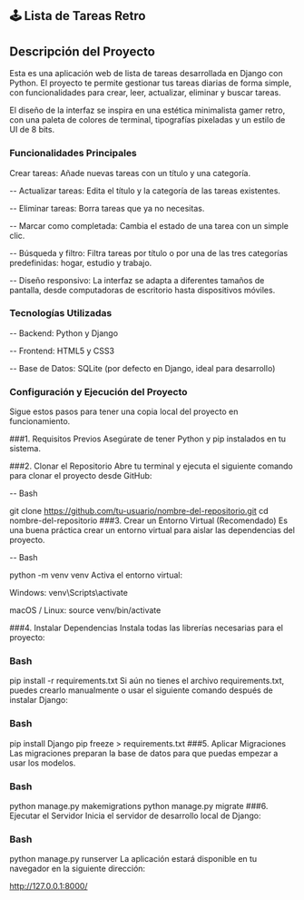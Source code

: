 ## 🕹️ Lista de Tareas Retro
## Descripción del Proyecto

Esta es una aplicación web de lista de tareas desarrollada en Django con Python. El proyecto te permite gestionar tus tareas diarias de forma simple, con funcionalidades para crear, leer, actualizar, eliminar y buscar tareas.

El diseño de la interfaz se inspira en una estética minimalista gamer retro, con una paleta de colores de terminal, tipografías pixeladas y un estilo de UI de 8 bits.

### Funcionalidades Principales
Crear tareas: Añade nuevas tareas con un título y una categoría.

-- Actualizar tareas: Edita el título y la categoría de las tareas existentes.

-- Eliminar tareas: Borra tareas que ya no necesitas.

-- Marcar como completada: Cambia el estado de una tarea con un simple clic.

-- Búsqueda y filtro: Filtra tareas por título o por una de las tres categorías predefinidas: hogar, estudio y trabajo.

--  Diseño responsivo: La interfaz se adapta a diferentes tamaños de pantalla, desde computadoras de escritorio hasta dispositivos móviles.

### Tecnologías Utilizadas
-- Backend: Python y Django

-- Frontend: HTML5 y CSS3

-- Base de Datos: SQLite (por defecto en Django, ideal para desarrollo)

### Configuración y Ejecución del Proyecto
Sigue estos pasos para tener una copia local del proyecto en funcionamiento.

###1. Requisitos Previos
Asegúrate de tener Python y pip instalados en tu sistema.

###2. Clonar el Repositorio
Abre tu terminal y ejecuta el siguiente comando para clonar el proyecto desde GitHub:

-- Bash

git clone https://github.com/tu-usuario/nombre-del-repositorio.git
cd nombre-del-repositorio
###3. Crear un Entorno Virtual (Recomendado)
Es una buena práctica crear un entorno virtual para aislar las dependencias del proyecto.

-- Bash

python -m venv venv
Activa el entorno virtual:

Windows: venv\Scripts\activate

macOS / Linux: source venv/bin/activate

###4. Instalar Dependencias
Instala todas las librerías necesarias para el proyecto:

### Bash

pip install -r requirements.txt
Si aún no tienes el archivo requirements.txt, puedes crearlo manualmente o usar el siguiente comando después de instalar Django:

### Bash

pip install Django
pip freeze > requirements.txt
###5. Aplicar Migraciones
Las migraciones preparan la base de datos para que puedas empezar a usar los modelos.

### Bash

python manage.py makemigrations
python manage.py migrate
###6. Ejecutar el Servidor
Inicia el servidor de desarrollo local de Django:

### Bash

python manage.py runserver
La aplicación estará disponible en tu navegador en la siguiente dirección:

http://127.0.0.1:8000/
